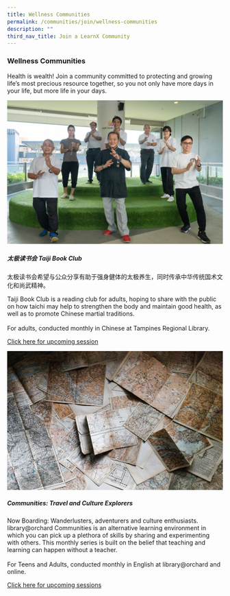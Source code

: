 ```yaml
---
title: Wellness Communities
permalink: /communities/join/wellness-communities
description: ""
third_nav_title: Join a LearnX Community
---
```

<style type="text/css">
/* Links */
.content a { color: #322987; }
.content a:focus,
.content a:hover { color: #28216c; }

/* Button Outline */
.bp-button { padding-left: 1.5rem; padding-right: 1.5rem; }
.bp-button.is-primary-outline { border: 1px solid #322987; color: #322987; background-color: transparent; text-decoration: none; }
.bp-button.is-primary-outline:focus,
.bp-button.is-primary-outline:hover { border: 1px solid #322987; color: #cff2e8; background-color: #322987; text-decoration: none; }

/* Responsive Iframe */
.responsive-iframe { position: absolute; top: 0; left: 0; bottom: 0; right: 0; width: 100%; height: 100%; }
.responsive-iframe-container { position: relative; overflow: hidden; width: 100%; }
.responsive-iframe-container.ratio-16by9 { padding-top: 56.25%; }
.responsive-iframe-container.ratio-4by3 { padding-top: 75%; }
.responsive-iframe-container.ratio-3by2 { padding-top: 66.66%; }
.responsive-iframe-container.ratio-1by1 { padding-top: 100%; }
</style>
### **Wellness Communities**

Health is wealth! Join a community committed to protecting and growing life’s most precious resource together, so you not only have more days in your life, but more life in your days. 

<div class="row is-multiline">
  <div class="col is-half-tablet padding--bottom--lg">
    <img src="/images/learning-communities/wellness/LC-Wellness-TaijiBookClub.jpg" alt="太极读书会
Taiji Book Club">
    <div class="margin--top--lg">
      <h5 class="margin--top--sm margin--bottom--sm"><b>太极读书会
Taiji Book Club</b></h5>
      <p class="margin--top--sm margin--bottom--sm">太极读书会希望与公众分享有助于强身健体的太极养生，同时传承中华传统国术文化和尚武精神。<br>

Taiji Book Club is a reading club for adults, hoping to share with the public on how taichi may help to strengthen the body and maintain good health, as well as to promote Chinese martial traditions. <br><br>
For adults, conducted monthly in Chinese at Tampines Regional Library.</p>
      <p class="margin--top--sm margin--bottom--sm"><a href="https://go.gov.sg/taiji-readingclub" target="_blank">Click here for upcoming session</a></p>
    </div>
  </div>
  <div class="col is-half-tablet padding--bottom--lg">
    <img alt="Communities: Travel and Culture Explorers" src="/images/learning-communities/wellness/Communities%20Travelers%20and%20Culture%20Explorers-01.png">
    <div class="margin--top--lg">
      <h5 class="margin--top--sm margin--bottom--sm"><b>Communities: Travel and Culture Explorers</b></h5>
      <p class="margin--top--sm margin--bottom--sm"> Now Boarding: Wanderlusters, adventurers and culture enthusiasts. <br>
library@orchard Communities is an alternative learning environment in which you can pick up a plethora of skills by sharing and experimenting with others. This monthly series is built on the belief that teaching and learning can happen without a teacher. <br><br>
For Teens and Adults, conducted monthly in English at library@orchard and online. </p>
      <p class="margin--top--sm margin--bottom--sm"><a target="_blank" href="https://go.gov.sg/lcsessions"> Click here for upcoming sessions</a></p>
    </div>
  </div>


